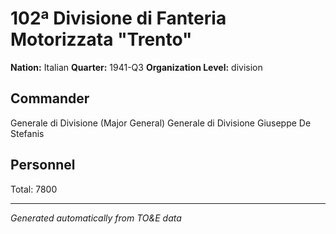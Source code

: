 # 102ª Divisione di Fanteria Motorizzata "Trento"

**Nation:** Italian
**Quarter:** 1941-Q3
**Organization Level:** division

## Commander

Generale di Divisione (Major General) Generale di Divisione Giuseppe De Stefanis

## Personnel

Total: 7800

---
*Generated automatically from TO&E data*
